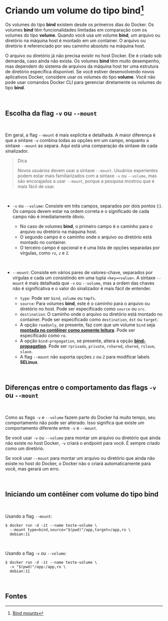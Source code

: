 # Criando um volume do tipo bind[^1]

Os volumes do tipo **bind** existem desde os primeiros dias do Docker. Os volumes **bind** têm funcionalidades limitadas em comparação com os volumes do tipo **volume**. Quando você usa um volume **bind**, um arquivo ou diretório na máquina host é montado em um container. O arquivo ou diretório é referenciado por seu caminho absoluto na máquina host.

O arquivo ou diretório já não precisa existir no host Docker. Ele é criado sob demanda, caso ainda não exista. Os volumes **bind** têm muito desempenho, mas dependem do sistema de arquivos da máquina host ter uma estrutura de diretório específica disponível. Se você estiver desenvolvendo novos aplicativos Docker, considere usar os volumes do tipo **volume**. Você não pode usar comandos Docker CLI para gerenciar diretamente os volumes do tipo **bind**.

<br>

## Escolha da flag `-v` ou `--mount`

<br>

Em geral, a flag `--mount` é mais explícita e detalhada. A maior diferença é que a sintaxe `-v` combina todas as opções em um campo, enquanto a sintaxe `--mount` as separa. Aqui está uma comparação da sintaxe de cada sinalizador.

>Dica
>
> Novos usuários devem usar a sintaxe `--mount`. Usuários experientes podem estar mais familiarizados com a sintaxe `-v` ou `--volume`, mas são encorajados a usar `--mount`, porque a pesquisa mostrou que é mais fácil de usar.

<br>

- `-v` ou `--volume`: Consiste em três campos, separados por dois pontos (:). Os campos devem estar na ordem correta e o significado de cada campo não é imediatamente óbvio.

    -  No caso de volumes **bind**, o primeiro campo é o caminho para o arquivo ou diretório na máquina host.
    - O segundo campo é o caminho onde o arquivo ou diretório está montado no container.
    - O terceiro campo é opcional e é uma lista de opções separadas por vírgulas, como `ro`, `z` e `Z`. 

<br>

- `--mount`: Consiste em vários pares de valores-chave, separados por vírgulas e cada um consistindo em uma tupla `<key=<value>`. A sintaxe `--mount` é mais detalhada que `-v` ou `--volume`, mas a ordem das chaves não é significativa e o valor do sinalizador é mais fácil de entender.

    - `type`: Pode ser `bind`, `volume` ou `tmpfs`. 
    - `source`: Para volumes **bind**, este é o caminho para o arquivo ou diretório no host. Pode ser especificado como `source` ou `src`.
    - `destination`: O caminho onde o arquivo ou diretório está montado no container. Pode ser especificado como `destination`, `dst` ou `target`.
    - A opção `readonly`, se presente, faz com que um volume `bind` seja [**montada no contêiner como somente leitura**](https://docs.docker.com/engine/storage/bind-mounts/#use-a-read-only-bind-mount). Pode ser especificado como `ro`.
    - A opção `bind-propagation`, se presente, altera a opção **[bind-propagation](https://docs.docker.com/engine/storage/bind-mounts/#configure-bind-propagation)**. Pode ser `rprivado`, `private`, `rshared`, `shared`, `rslave`, `slave`.
    - A flag `--mount` não suporta opções `z` ou `Z` para modificar labels **SELinux**.


<br>

## Diferenças entre o comportamento das flags `-v` ou `--mount`

<br>

Como as flags `-v` e `--volume` fazem parte do Docker há muito tempo, seu comportamento não pode ser alterado. Isso significa que existe um comportamento diferente entre `-v` e `--mount`.

Se você usar `-v` ou `--volume` para montar um arquivo ou diretório que ainda não existe no host Docker, `-v` criará o endpoint para você. É sempre criado como um diretório.

Se você usar `--mount` para montar um arquivo ou diretório que ainda não existe no host do Docker, o Docker não o criará automaticamente para você, mas gerará um erro.

<br>

## Iniciando um contêiner com volume do tipo bind

<br>

Usando a flag `--mount`:

```shell
$ docker run -d -it --name teste-volume \
  --mount type=bind,source="$(pwd)"/app,target=/app,ro \
  debian:11
```
 
<br>

Usando a flag `-v` ou `--volume`:

```shell
$ docker run -d -it --name teste-volume \
  -v "$(pwd)"/app:/app,ro \
  debian:11
```

<br>

## Fontes
[^1]: [Bind mounts](https://docs.docker.com/engine/storage/bind-mounts/)

